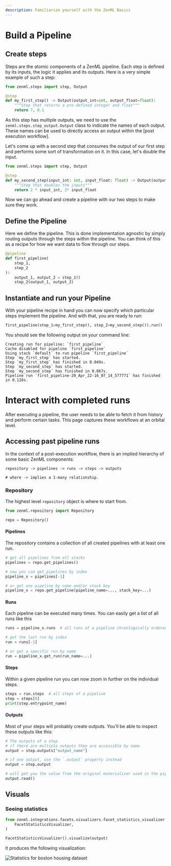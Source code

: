 ```yaml
---
description: Familiarize yourself with the ZenML Basics
---
```


# Build a Pipeline
## Create steps

Steps are the atomic components of a ZenML pipeline. Each step is defined by its inputs, the logic it applies and its 
outputs. Here is a very simple example of such a step:

```python
from zenml.steps import step, Output

@step
def my_first_step() -> Output(output_int=int, output_float=float):
    """Step that returns a pre-defined integer and float"""
    return 7, 0.1
```

As this step has multiple outputs, we need to use the `zenml.steps.step_output.Output` class to indicate the names 
of each output. These names can be used to directly access an output within the [post execution workflow].

Let's come up with a second step that consumes the output of our first step and performs some sort of transformation
on it. In this case, let's double the input.

```python
from zenml.steps import step, Output

@step
def my_second_step(input_int: int, input_float: float) -> Output(output_int=int, output_float=float):
    """Step that doubles the inputs"""
    return 2 * input_int, 2* input_float
```

Now we can go ahead and create a pipeline with our two steps to make sure they work.

## Define the Pipeline

Here we define the pipeline. This is done implementation agnostic by simply routing outputs through the 
steps within the pipeline. You can think of this as a recipe for how we want data to flow through our steps.


```python
@pipeline
def first_pipeline(
    step_1,
    step_2
):
    output_1, output_2 = step_1()
    step_2(output_1, output_2)
```

## Instantiate and run your Pipeline

With your pipeline recipe in hand you can now specify which particular steps implement the pipeline. And with that, you
are ready to run:

```python
first_pipeline(step_1=my_first_step(), step_2=my_second_step()).run()
```

You should see the following output on your command line:

```shell
Creating run for pipeline: `first_pipeline`
Cache disabled for pipeline `first_pipeline`
Using stack `default` to run pipeline `first_pipeline`
Step `my_first_step` has started.
Step `my_first_step` has finished in 0.049s.
Step `my_second_step` has started.
Step `my_second_step` has finished in 0.067s.
Pipeline run `first_pipeline-20_Apr_22-16_07_14_577771` has finished in 0.128s.
```

# Interact with completed runs

After executing a pipeline, the user needs to be able to fetch it from history and perform certain tasks. This page 
captures these workflows at an orbital level.

## Accessing past pipeline runs

In the context of a post-execution workflow, there is an implied hierarchy of some basic ZenML components:

```shell
repository -> pipelines -> runs -> steps -> outputs

# where -> implies a 1-many relationship.
```

### Repository

The highest level `repository` object is where to start from.

```python
from zenml.repository import Repository

repo = Repository()
```

#### Pipelines

The repository contains a collection of all created pipelines with at least one run.

```python
# get all pipelines from all stacks
pipelines = repo.get_pipelines()  

# now you can get pipelines by index
pipeline_x = pipelines[-1]

# or get one pipeline by name and/or stack key
pipeline_x = repo.get_pipeline(pipeline_name=..., stack_key=...)
```

#### Runs

Each pipeline can be executed many times. You can easily get a list of all runs like this

```python
runs = pipeline_x.runs  # all runs of a pipeline chronlogically ordered

# get the last run by index
run = runs[-1]

# or get a specific run by name
run = pipeline_x.get_run(run_name=...)
```

#### Steps

Within a given pipeline run you can now zoom in further on the individual steps.

```python
steps = run.steps  # all steps of a pipeline
step = steps[0]
print(step.entrypoint_name)
```

#### Outputs

Most of your steps will probably create outputs. You'll be able to inspect these outputs like this:

```python
# The outputs of a step
# if there are multiple outputs they are accessible by name
output = step.outputs["output_name"]

# if one output, use the `.output` property instead 
output = step.output 

# will get you the value from the original materializer used in the pipeline
output.read()  
```

## Visuals

### Seeing statistics

```python
from zenml.integrations.facets.visualizers.facet_statistics_visualizer import (
    FacetStatisticsVisualizer,
)

FacetStatisticsVisualizer().visualize(output)
```

It produces the following visualization:

![Statistics for boston housing dataset](../../assets/statistics-boston-housing.png)

